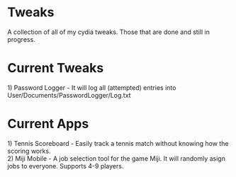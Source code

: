 # Tweaks
A collection of all of my cydia tweaks. Those that are done and still in progress.


# Current Tweaks
<p>
  <td>
    1) Password Logger - It will log all (attempted) entries into User/Documents/PasswordLogger/Log.txt
  <td>
</p>

# Current Apps
<p>
  1) Tennis Scoreboard - Easily track a tennis match without knowing how the scoring works.
  </br>
  2) Miji Mobile - A job selection tool for the game Miji. It will randomly asign jobs to everyone. Supports 4-9 players.
</p>

